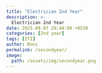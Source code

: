 ```yaml
---
title: "Electrician 2nd Year"
description: >-
  Electrician 2nd Year
date: 2025-08-07 20:44:00 +0530
categories: [2nd year]
tags: [ITI]
author: Roni
permalink: /secondyear/
image:
  path: /assets/img/secondyear.png
---
```


